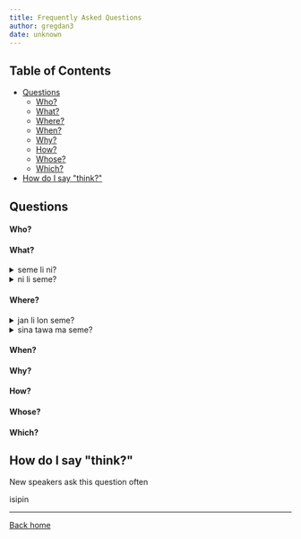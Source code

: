 ```yaml
---
title: Frequently Asked Questions
author: gregdan3
date: unknown
---
```

## Table of Contents

<!-- toc -->

- [Questions](#questions)
    - [Who?](#who)
    - [What?](#what)
    - [Where?](#where)
    - [When?](#when)
    - [Why?](#why)
    - [How?](#how)
    - [Whose?](#whose)
    - [Which?](#which)
- [How do I say "think?"](#how-do-i-say-think)

<!-- tocstop -->

## Questions

#### Who?

#### What?

<details> <summary> seme li ni? </summary>

What did this?

---

</details>

<details> <summary> ni li seme? </summary>

What is this?

---

- What is this doing?
- What property describes that?
- What action is this taking?

</details>

#### Where?

<details> <summary> jan li lon seme? </summary>

Where is everyone?

---

- Where is anyone?
- People are where?
- Somebody is where?
- What kind of existing are people doing?

</details>

<details> <summary> sina tawa ma seme? </summary>

Where are you going?

---

- What place are you going to?

</details>

#### When?

#### Why?

#### How?

#### Whose?

#### Which?

## How do I say "think?"

New speakers ask this question often

isipin

---

[Back home](/toki-pona/)


